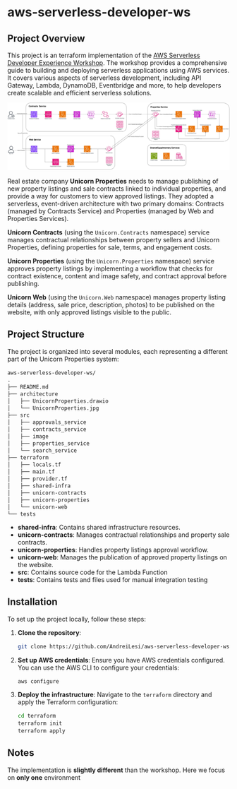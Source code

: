 # aws-serverless-developer-ws
## Project Overview

This project is an terraform implementation of the [AWS Serverless Developer Experience Workshop](https://catalog.workshops.aws/serverless-developer-experience/en-US/introduction). The workshop provides a comprehensive guide to building and deploying serverless applications using AWS services. It covers various aspects of serverless development, including API Gateway, Lambda, DynamoDB, Eventbridge and more, to help developers create scalable and efficient serverless solutions.


![Architecture Diagram](./architecture/UnicornProperties.jpg)


Real estate company **Unicorn Properties** needs to manage publishing of new property listings and sale contracts linked to individual properties, and provide a way for customers to view approved listings. They adopted a serverless, event-driven architecture with two primary domains: Contracts (managed by Contracts Service) and Properties (managed by Web and Properties Services).

**Unicorn Contracts** (using the `Unicorn.Contracts` namespace) service manages contractual relationships between property sellers and Unicorn Properties, defining properties for sale, terms, and engagement costs.

**Unicorn Properties** (using the `Unicorn.Properties` namespace) service approves property listings by implementing a workflow that checks for contract existence, content and image safety, and contract approval before publishing.

**Unicorn Web** (using the `Unicorn.Web` namespace) manages property listing details (address, sale price, description, photos) to be published on the website, with only approved listings visible to the public.

## Project Structure

The project is organized into several modules, each representing a different part of the Unicorn Properties system:

```
aws-serverless-developer-ws/
.
├── README.md
├── architecture
│   ├── UnicornProperties.drawio
│   └── UnicornProperties.jpg
├── src
│   ├── approvals_service
│   ├── contracts_service
│   ├── image
│   ├── properties_service
│   └── search_service
├── terraform
│   ├── locals.tf
│   ├── main.tf
│   ├── provider.tf
│   ├── shared-infra
│   ├── unicorn-contracts
│   ├── unicorn-properties
│   └── unicorn-web
└── tests
```

- **shared-infra**: Contains shared infrastructure resources.
- **unicorn-contracts**: Manages contractual relationships and property sale contracts.
- **unicorn-properties**: Handles property listings approval workflow.
- **unicorn-web**: Manages the publication of approved property listings on the website.
- **src**: Contains source code for the Lambda Function
- **tests**: Contains tests and files used for manual integration testing

## Installation

To set up the project locally, follow these steps:

1. **Clone the repository**:
    ```sh
    git clone https://github.com/AndreiLesi/aws-serverless-developer-ws.git
    ```

2. **Set up AWS credentials**:
    Ensure you have AWS credentials configured. You can use the AWS CLI to configure your credentials:
    ```sh
    aws configure
    ```

3. **Deploy the infrastructure**:
    Navigate to the `terraform` directory and apply the Terraform configuration:
    ```sh
    cd terraform
    terraform init
    terraform apply
    ```

## Notes

The implementation is **slightly different** than the workshop. Here we focus on **only one** environment